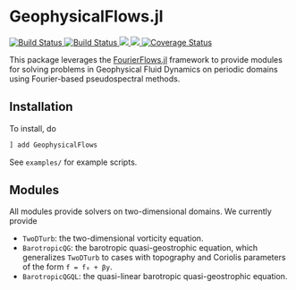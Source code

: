 # GeophysicalFlows.jl

<p align="left">
    <a href="https://travis-ci.org/FourierFlows/GeophysicalFlows.jl">
        <img src="https://travis-ci.org/FourierFlows/GeophysicalFlows.jl.svg?branch=master" title="Build Status">
    </a>
    <a href="https://ci.appveyor.com/project/navidcy/geophysicalflows-jl">
        <img src="https://ci.appveyor.com/api/projects/status/7c5f4wfckq5gb6qv?svg=true" title="Build Status">
    </a>
    <a href="https://GeophysicalFlows.github.io/GeophysicalFlows.jl/stable/">
        <img src="https://img.shields.io/badge/docs-stable-blue.svg">
    </a>
    <a href="https://fourierflows.github.io/GeophysicalFlows.jl/latest/">
        <img src="https://img.shields.io/badge/docs-latest-blue.svg">
    </a>
    <a href='https://coveralls.io/github/FourierFlows/GeophysicalFlows.jl?branch=master'><img src='https://coveralls.io/repos/github/FourierFlows/GeophysicalFlows.jl/badge.svg?branch=master' alt='Coverage Status' /></a>
</p>

This package leverages the [FourierFlows.jl]() framework to provide modules for solving problems in
Geophysical Fluid Dynamics on periodic domains using Fourier-based pseudospectral methods.

## Installation

To install, do
```julia
] add GeophysicalFlows
```

See `examples/` for example scripts.

## Modules

All modules provide solvers on two-dimensional domains. We currently provide

* `TwoDTurb`: the two-dimensional vorticity equation.
* `BarotropicQG`: the barotropic quasi-geostrophic equation, which generalizes `TwoDTurb` to cases with topography and Coriolis parameters of the form `f = f₀ + βy`.
* `BarotropicQGQL`: the quasi-linear barotropic quasi-geostrophic equation.


[FourierFlows.jl]: https://github.com/FourierFlows/FourierFlows.jl
